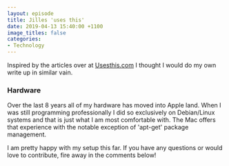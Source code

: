 ```yaml
---
layout: episode
title: Jilles 'uses this'
date: 2019-04-13 15:40:00 +1100
image_titles: false
categories:
- Technology
---
```


Inspired by the articles over at [Usesthis.com](http://www.usesthis.com) I
thought I would do my own write up in similar vain.

### Hardware

Over the last 8 years all of my hardware has moved into Apple land. When I was
still programming professionally I did so exclusively on Debian/Linux systems
and that is just what I am most comfortable with. The Mac offers that experience
with the notable exception of 'apt-get' package management. 

I am pretty happy with my setup this far. If you have any questions or would
love to contribute, fire away in the comments below!
